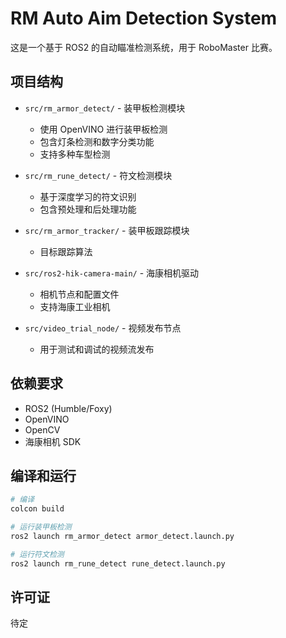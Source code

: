 # RM Auto Aim Detection System

这是一个基于 ROS2 的自动瞄准检测系统，用于 RoboMaster 比赛。

## 项目结构

- `src/rm_armor_detect/` - 装甲板检测模块

  - 使用 OpenVINO 进行装甲板检测
  - 包含灯条检测和数字分类功能
  - 支持多种车型检测

- `src/rm_rune_detect/` - 符文检测模块

  - 基于深度学习的符文识别
  - 包含预处理和后处理功能

- `src/rm_armor_tracker/` - 装甲板跟踪模块

  - 目标跟踪算法

- `src/ros2-hik-camera-main/` - 海康相机驱动

  - 相机节点和配置文件
  - 支持海康工业相机

- `src/video_trial_node/` - 视频发布节点
  - 用于测试和调试的视频流发布

## 依赖要求

- ROS2 (Humble/Foxy)
- OpenVINO
- OpenCV
- 海康相机 SDK

## 编译和运行

```bash
# 编译
colcon build

# 运行装甲板检测
ros2 launch rm_armor_detect armor_detect.launch.py

# 运行符文检测
ros2 launch rm_rune_detect rune_detect.launch.py
```

## 许可证

待定
